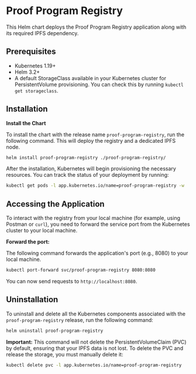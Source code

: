 # Proof Program Registry

This Helm chart deploys the Proof Program Registry application along with its required IPFS dependency.

## Prerequisites

* Kubernetes 1.19+
* Helm 3.2+
* A default StorageClass available in your Kubernetes cluster for PersistentVolume provisioning. You can check this by running `kubectl get storageclass`.

## Installation



**Install the Chart**

To install the chart with the release name `proof-program-registry`, run the following command. This will deploy the registry and a dedicated IPFS node.

```bash
helm install proof-program-registry ./proof-program-registry/
```

After the installation, Kubernetes will begin provisioning the necessary resources. You can track the status of your deployment by running:

```bash
kubectl get pods -l app.kubernetes.io/name=proof-program-registry -w
```

## Accessing the Application

To interact with the registry from your local machine (for example, using Postman or `curl`), you need to forward the service port from the Kubernetes cluster to your local machine.

**Forward the port:**

The following command forwards the application's port (e.g., 8080) to your local machine.

```bash
kubectl port-forward svc/proof-program-registry 8080:8080
```
You can now send requests to `http://localhost:8080`.


## Uninstallation

To uninstall and delete all the Kubernetes components associated with the `proof-program-registry` release, run the following command:

```bash
helm uninstall proof-program-registry
```

**Important:** This command will not delete the PersistentVolumeClaim (PVC) by default, ensuring that your IPFS data is not lost. To delete the PVC and release the storage, you must manually delete it:

```bash
kubectl delete pvc -l app.kubernetes.io/name=proof-program-registry
